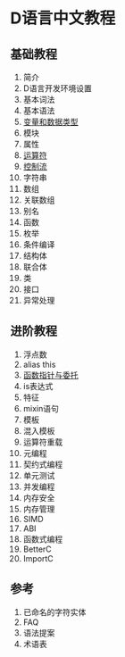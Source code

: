 # D语言中文教程
## 基础教程
1. 简介
2. D语言开发环境设置
3. 基本词法
4. 基本语法
5. [变量和数据类型](data-type.md)
6. 模块
7. 属性
8. [运算符](operator.md)
9. [控制流](control-flow.md)
10. 字符串
11. 数组
12. 关联数组
13. 别名
14. 函数
15. 枚举
16. 条件编译
17. 结构体
18. 联合体
19. 类
20. 接口
21. 异常处理

## 进阶教程

1. 浮点数
2. alias this
3. [函数指针与委托](fp-dg.md)
4. is表达式
5. 特征
6. mixin语句
7. 模板
8. 混入模板
9. 运算符重载
10. 元编程
11. 契约式编程
12. 单元测试
13. 并发编程
14. 内存安全
15. 内存管理
16. SIMD
17. ABI
18. 函数式编程
19. BetterC
20. ImportC

## 参考
1. 已命名的字符实体
2. FAQ
3. 语法提案
4. 术语表
